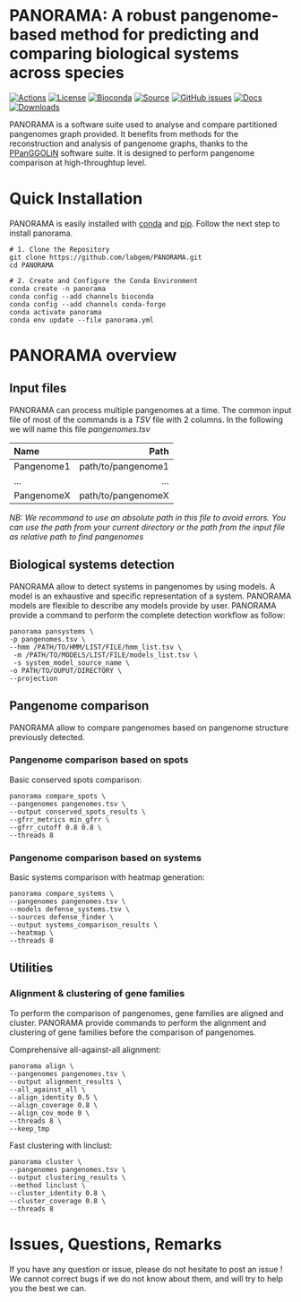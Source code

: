 # PANORAMA: A robust pangenome-based method for predicting and comparing biological systems across species

[![Actions](https://img.shields.io/github/actions/workflow/status/labgem/PANORAMA/main.yml?branch=dev&event=pull_request&label=build&logo=github)](https://github.com/labgem/PANORAMA/actions/workflows/main.yml)
[![License](https://anaconda.org/bioconda/ppanggolin/badges/license.svg)](http://www.cecill.info/licences.fr.html)
[![Bioconda](https://img.shields.io/conda/vn/bioconda/panorama?style=flat-square&maxAge=3600&logo=anaconda)](https://anaconda.org/bioconda/panorama)
[![Source](https://img.shields.io/badge/source-GitHub-303030.svg?maxAge=2678400&style=flat-square)](https://github.com/labgem/PANORAMA/)
[![GitHub issues](https://img.shields.io/github/issues/labgem/panorama.svg?style=flat-square&maxAge=600)](https://github.com/labgem/panorama/issues)
[![Docs](https://img.shields.io/readthedocs/panorama/latest?style=flat-square&maxAge=600)](https://panorama.readthedocs.io)
[![Downloads](https://anaconda.org/bioconda/panorama/badges/downloads.svg)](https://bioconda.github.io/recipes/panorama/README.html#download-stats)

PANORAMA is a software suite used to analyse and compare partitioned pangenomes graph provided. It benefits from 
methods for the reconstruction and analysis of pangenome graphs, thanks to the [PPanGGOLiN](https://github.com/labgem/PPanGGOLiN)
software suite. It is designed to perform pangenome comparison at high-throughtup level.

# Quick Installation
PANORAMA is easily installed with [conda](https://docs.conda.io/projects/conda/en/latest/index.html) and
[pip](https://pip.pypa.io/en/stable/). Follow the next step to install panorama.

```shell
# 1. Clone the Repository
git clone https://github.com/labgem/PANORAMA.git
cd PANORAMA

# 2. Create and Configure the Conda Environment
conda create -n panorama
conda config --add channels bioconda
conda config --add channels conda-forge
conda activate panorama
conda env update --file panorama.yml
```

[//]: # (You can find more information on the installation [here]&#40;link_read_the_doc&#41;)

# PANORAMA overview
## Input files
PANORAMA can process multiple pangenomes at a time. 
The common input file of most of the commands is a *TSV* file with 2 columns.
In the following we will name this file *pangenomes.tsv*

| Name       |               Path |
|:-----------|-------------------:|
| Pangenome1 | path/to/pangenome1 |
| ...        |                ... |
| PangenomeX | path/to/pangenomeX |

*NB: We recommand to use an absolute path in this file to avoid errors. 
You can use the path from your current directory or the path from the input file as relative path to find pangenomes*

## Biological systems detection

PANORAMA allow to detect systems in pangenomes by using models. 
A model is an exhaustive and specific representation of a system. 
PANORAMA models are flexible to describe any models provide by user.
PANORAMA provide a command to perform the complete detection workflow as follow:

```shell
panorama pansystems \
-p pangenomes.tsv \
--hmm /PATH/TO/HMM/LIST/FILE/hmm_list.tsv \
 -m /PATH/TO/MODELS/LIST/FILE/models_list.tsv \
 -s system_model_source_name \
-o PATH/TO/OUPUT/DIRECTORY \
--projection
```

## Pangenome comparison

PANORAMA allow to compare pangenomes based on pangenome structure previously detected.

### Pangenome comparison based on spots

Basic conserved spots comparison:

```shell
panorama compare_spots \
--pangenomes pangenomes.tsv \
--output conserved_spots_results \
--gfrr_metrics min_gfrr \
--gfrr_cutoff 0.8 0.8 \
--threads 8
```

### Pangenome comparison based on systems

Basic systems comparison with heatmap generation:

```shell
panorama compare_systems \
--pangenomes pangenomes.tsv \
--models defense_systems.tsv \
--sources defense_finder \
--output systems_comparison_results \
--heatmap \
--threads 8
```

## Utilities

### Alignment & clustering of gene families

To perform the comparison of pangenomes, gene families are aligned and cluster. 
PANORAMA provide commands to perform the alignment and clustering of gene families before the comparison of pangenomes.

Comprehensive all-against-all alignment:

```shell
panorama align \
--pangenomes pangenomes.tsv \
--output alignment_results \
--all_against_all \
--align_identity 0.5 \
--align_coverage 0.8 \
--align_cov_mode 0 \
--threads 8 \
--keep_tmp
```

Fast clustering with linclust:

```shell
panorama cluster \
--pangenomes pangenomes.tsv \
--output clustering_results \
--method linclust \
--cluster_identity 0.8 \
--cluster_coverage 0.8 \
--threads 8
```

# Issues, Questions, Remarks

If you have any question or issue, please do not hesitate to post an issue ! 
We cannot correct bugs if we do not know about them, and will try to help you the best we can.




